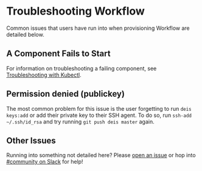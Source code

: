 # Troubleshooting Workflow

Common issues that users have run into when provisioning Workflow are detailed below.

## A Component Fails to Start

For information on troubleshooting a failing component, see
[Troubleshooting with Kubectl][kubectl].

## Permission denied (publickey)

The most common problem for this issue is the user forgetting to run `deis keys:add` or add their
private key to their SSH agent. To do so, run `ssh-add ~/.ssh/id_rsa` and try running
`git push deis master` again.

## Other Issues

Running into something not detailed here? Please [open an issue][issue] or hop into
[#community on Slack][slack] for help!

[kubectl]: kubectl.md
[issue]: https://github.com/deis/workflow/issues/new
[slack]: http://slack.deis.io/
